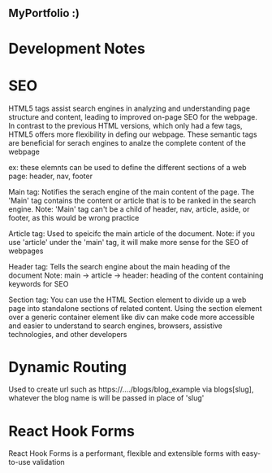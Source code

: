 ## MyPortfolio :)


# Development Notes

# SEO
HTML5 tags assist search engines in analyzing and understanding page structure and content, leading to improved on-page SEO for the webpage.
In contrast to the previous HTML versions, which only had a few tags, HTML5 offers more flexibility in defing our webpage.
These semantic tags are beneficial for serach engines to analze the complete content of the webpage

ex: these elemnts can be used to define the different sections of a web page: header, nav, footer 

Main tag: 
Notifies the serach engine of the main content of the page. The 'Main' tag contains the content or
article that is to be ranked in the search engine.
Note: 'Main' tag can't be a child of header, nav, article, aside, or footer, as this would be wrong practice

Article tag:
Used to speicifc the main article of the document.
Note: if you use 'article' under the 'main' tag, it will make more sense for the SEO of webpages

Header tag:
Tells the search engine about the main heading of the document
Note: main -> article -> header: heading of the content containing keywords for SEO

Section tag:
You can use the HTML Section element to divide up a web page into standalone sections of related content.
Using the section element over a generic container element like div can make code more accessible and easier to understand to
search engines, browsers, assistive technologies, and other developers

# Dynamic Routing
Used to create url such as https://..../blogs/blog_example
via blogs\[slug], whatever the blog name is will be passed in place of 'slug'

# React Hook Forms
React Hook Forms is a performant, flexible and extensible forms with easy-to-use validation
